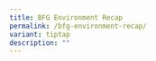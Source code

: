 ```yaml
---
title: BFG Environment Recap
permalink: /bfg-environment-recap/
variant: tiptap
description: ""
---
```

